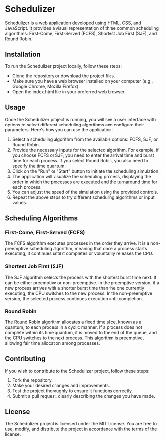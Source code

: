 # Schedulizer

Schedulizer is a web application developed using HTML, CSS, and JavaScript. It provides a visual representation of three common scheduling algorithms: First-Come, First-Served (FCFS), Shortest Job First (SJF), and Round Robin.

## Installation

To run the Schedulizer project locally, follow these steps:

- Clone the repository or download the project files.
- Make sure you have a web browser installed on your computer (e.g., Google Chrome, Mozilla Firefox).
- Open the index.html file in your preferred web browser.


## Usage
Once the Schedulizer project is running, you will see a user interface with options to select different scheduling algorithms and configure their parameters. Here's how you can use the application:

1. Select a scheduling algorithm from the available options: FCFS, SJF, or Round Robin.
2. Provide the necessary inputs for the selected algorithm. For example, if you choose FCFS or SJF, you need to enter the arrival time and burst time for each process. If you select Round Robin, you also need to specify the time quantum.
3. Click on the "Run" or "Start" button to initiate the scheduling simulation.
4. The application will visualize the scheduling process, displaying the order in which the processes are executed and the turnaround time for each process.
5. You can adjust the speed of the simulation using the provided controls.
6. Repeat the above steps to try different scheduling algorithms or input values.

## Scheduling Algorithms
### First-Come, First-Served (FCFS)
The FCFS algorithm executes processes in the order they arrive. It is a non-preemptive scheduling algorithm, meaning that once a process starts executing, it continues until it completes or voluntarily releases the CPU.

### Shortest Job First (SJF)
The SJF algorithm selects the process with the shortest burst time next. It can be either preemptive or non-preemptive. In the preemptive version, if a new process arrives with a shorter burst time than the one currently executing, the CPU switches to the new process. In the non-preemptive version, the selected process continues execution until completion.

### Round Robin
The Round Robin algorithm allocates a fixed time slice, known as a quantum, to each process in a cyclic manner. If a process does not complete within its time quantum, it is moved to the end of the queue, and the CPU switches to the next process. This algorithm is preemptive, allowing fair time allocation among processes.

## Contributing
If you wish to contribute to the Schedulizer project, follow these steps:

1. Fork the repository.
2. Make your desired changes and improvements.
3. Test the project thoroughly to ensure it functions correctly.
4. Submit a pull request, clearly describing the changes you have made.

## License
The Schedulizer project is licensed under the MIT License. You are free to use, modify, and distribute the project in accordance with the terms of the license.